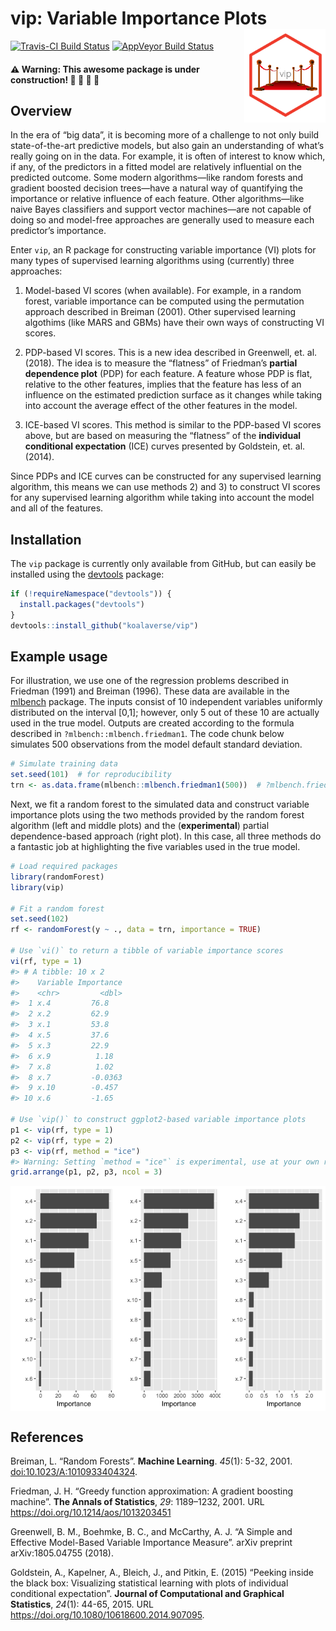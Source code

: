 vip: Variable Importance Plots <img src="tools/vip-logo.png" align="right" width="130" height="150" />
======================================================================================================

[![Travis-CI Build
Status](https://travis-ci.org/koalaverse/vip.svg?branch=master)](https://travis-ci.org/koalaverse/vip)
[![AppVeyor Build
Status](https://ci.appveyor.com/api/projects/status/github/koalaverse/vip?branch=master&svg=true)](https://ci.appveyor.com/project/koalaverse/vip)

#### ⚠️ Warning: This awesome package is under construction! 🚧 🚧 🚧 🚧

Overview
--------

In the era of “big data”, it is becoming more of a challenge to not only
build state-of-the-art predictive models, but also gain an understanding
of what’s really going on in the data. For example, it is often of
interest to know which, if any, of the predictors in a fitted model are
relatively influential on the predicted outcome. Some modern
algorithms—like random forests and gradient boosted decision trees—have
a natural way of quantifying the importance or relative influence of
each feature. Other algorithms—like naive Bayes classifiers and support
vector machines—are not capable of doing so and model-free approaches
are generally used to measure each predictor’s importance.

Enter `vip`, an R package for constructing variable importance (VI)
plots for many types of supervised learning algorithms using (currently)
three approaches:

1.  Model-based VI scores (when available). For example, in a random
    forest, variable importance can be computed using the permutation
    approach described in Breiman (2001). Other supervised learning
    algothims (like MARS and GBMs) have their own ways of constructing
    VI scores.

2.  PDP-based VI scores. This is a new idea described in Greenwell, et.
    al. (2018). The idea is to measure the “flatness” of Friedman’s
    **partial dependence plot** (PDP) for each feature. A feature whose
    PDP is flat, relative to the other features, implies that the
    feature has less of an influence on the estimated prediction surface
    as it changes while taking into account the average effect of the
    other features in the model.

3.  ICE-based VI scores. This method is similar to the PDP-based VI
    scores above, but are based on measuring the “flatness” of the
    **individual conditional expectation** (ICE) curves presented by
    Goldstein, et. al. (2014).

Since PDPs and ICE curves can be constructed for any supervised learning
algorithm, this means we can use methods 2) and 3) to construct VI
scores for any supervised learning algorithm while taking into account
the model and all of the features.

Installation
------------

The `vip` package is currently only available from GitHub, but can
easily be installed using the
[devtools](https://CRAN.R-project.org/package=devtools) package:

``` r
if (!requireNamespace("devtools")) {
  install.packages("devtools")
}
devtools::install_github("koalaverse/vip")
```

Example usage
-------------

For illustration, we use one of the regression problems described in
Friedman (1991) and Breiman (1996). These data are available in the
[mlbench](https://CRAN.R-project.org/package=mlbench) package. The
inputs consist of 10 independent variables uniformly distributed on the
interval \[0,1\]; however, only 5 out of these 10 are actually used in
the true model. Outputs are created according to the formula described
in `?mlbench::mlbench.friedman1`. The code chunk below simulates 500
observations from the model default standard deviation.

``` r
# Simulate training data
set.seed(101)  # for reproducibility
trn <- as.data.frame(mlbench::mlbench.friedman1(500))  # ?mlbench.friedman1
```

Next, we fit a random forest to the simulated data and construct
variable importance plots using the two methods provided by the random
forest algorithm (left and middle plots) and the (**experimental**)
partial dependence-based approach (right plot). In this case, all three
methods do a fantastic job at highlighting the five variables used in
the true model.

``` r
# Load required packages
library(randomForest)  
library(vip)

# Fit a random forest
set.seed(102)
rf <- randomForest(y ~ ., data = trn, importance = TRUE)

# Use `vi()` to return a tibble of variable importance scores
vi(rf, type = 1)
#> # A tibble: 10 x 2
#>    Variable Importance
#>    <chr>         <dbl>
#>  1 x.4         76.8   
#>  2 x.2         62.9   
#>  3 x.1         53.8   
#>  4 x.5         37.6   
#>  5 x.3         22.9   
#>  6 x.9          1.18  
#>  7 x.8          1.02  
#>  8 x.7         -0.0363
#>  9 x.10        -0.457 
#> 10 x.6         -1.65

# Use `vip()` to construct ggplot2-based variable importance plots
p1 <- vip(rf, type = 1)
p2 <- vip(rf, type = 2)
p3 <- vip(rf, method = "ice")
#> Warning: Setting `method = "ice"` is experimental, use at your own risk!
grid.arrange(p1, p2, p3, ncol = 3)
```

<img src="tools/README-example-rf-1.png" style="display: block; margin: auto;" />

References
----------

Breiman, L. “Random Forests”. **Machine Learning**. *45*(1): 5-32, 2001.
<doi:10.1023/A:1010933404324>.

Friedman, J. H. “Greedy function approximation: A gradient boosting
machine”. **The Annals of Statistics**, *29*: 1189–1232, 2001. URL
<https://doi.org/10.1214/aos/1013203451>

Greenwell, B. M., Boehmke, B. C., and McCarthy, A. J. “A Simple and
Effective Model-Based Variable Importance Measure”. arXiv preprint
arXiv:1805.04755 (2018).

Goldstein, A., Kapelner, A., Bleich, J., and Pitkin, E. (2015) “Peeking
inside the black box: Visualizing statistical learning with plots of
individual conditional expectation”. **Journal of Computational and
Graphical Statistics**, *24*(1): 44-65, 2015. URL
<https://doi.org/10.1080/10618600.2014.907095>.
